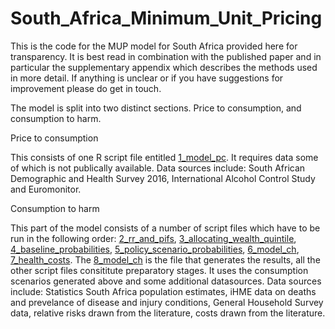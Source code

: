 # South_Africa_Minimum_Unit_Pricing
This is the code for the MUP model for South Africa provided here for transparency.
It is best read in combination with the published paper and in particular the 
supplementary appendix which describes the methods used in more detail.
If anything is unclear or if you have suggestions for improvement please do get in touch.

The model is split into two distinct sections. Price to consumption, and consumption to harm.

Price to consumption

This consists of one R script file entitled [1_model_pc](https://github.com/naomigibbs/South_Africa_Minimum_Unit_Pricing/blob/main/1_model_pc.R). It requires data some of which is not publically available. 
Data sources include: South African Demographic and Health Survey 2016, International Alcohol Control Study and Euromonitor.

Consumption to harm

This part of the model consists of a number of script files which have to be run in the following order: [2_rr_and_pifs](https://github.com/naomigibbs/South_Africa_Minimum_Unit_Pricing/blob/main/2_rr_and_pifs.R), [3_allocating_wealth_quintile](https://github.com/naomigibbs/South_Africa_Minimum_Unit_Pricing/blob/main/3_allocating_wealth_quintile.R), [4_baseline_probabilities](https://github.com/naomigibbs/South_Africa_Minimum_Unit_Pricing/blob/main/4_baseline_probabilities.R), [5_policy_scenario_probabilities](https://github.com/naomigibbs/South_Africa_Minimum_Unit_Pricing/blob/main/5_policy_scenario_probabilities.R), [6_model_ch](https://github.com/naomigibbs/South_Africa_Minimum_Unit_Pricing/blob/main/6_model_ch.R), [7_health_costs](https://github.com/naomigibbs/South_Africa_Minimum_Unit_Pricing/blob/main/7_health_costs.R). The [8_model_ch](https://github.com/naomigibbs/South_Africa_Minimum_Unit_Pricing/blob/main/8_model_ch.R) is the file that generates the results, all the other script files consititute preparatory stages. It uses the consumption scenarios generated above and some additional datasources. Data sources include: Statistics South Africa population estimates, iHME data on deaths and prevelance of disease and injury conditions, General Household Survey data, relative risks drawn from the literature, costs drawn from the literature.
